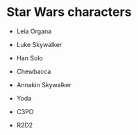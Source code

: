 # Star Wars characters


- Leia Organa

- Luke Skywalker

- Han Solo

- Chewbacca

- Annakin Skywalker

- Yoda

- C3PO

- R2D2

